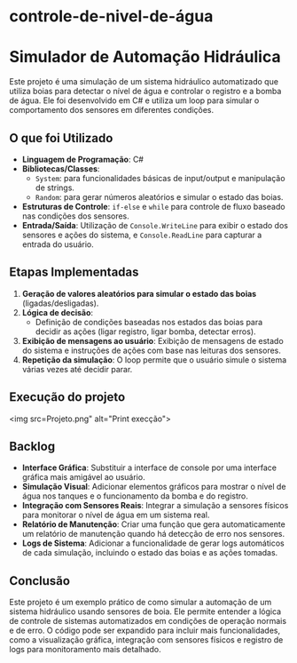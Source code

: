 # controle-de-nivel-de-água
# Simulador de Automação Hidráulica

Este projeto é uma simulação de um sistema hidráulico automatizado que utiliza boias para detectar o nível de água e controlar o registro e a bomba de água. Ele foi desenvolvido em C# e utiliza um loop para simular o comportamento dos sensores em diferentes condições.

## O que foi Utilizado

- **Linguagem de Programação**: C#
- **Bibliotecas/Classes**:
  - `System`: para funcionalidades básicas de input/output e manipulação de strings.
  - `Random`: para gerar números aleatórios e simular o estado das boias.
- **Estruturas de Controle**: `if-else` e `while` para controle de fluxo baseado nas condições dos sensores.
- **Entrada/Saída**: Utilização de `Console.WriteLine` para exibir o estado dos sensores e ações do sistema, e `Console.ReadLine` para capturar a entrada do usuário.

## Etapas Implementadas

1. **Geração de valores aleatórios para simular o estado das boias** (ligadas/desligadas).
2. **Lógica de decisão**:
   - Definição de condições baseadas nos estados das boias para decidir as ações (ligar registro, ligar bomba, detectar erros).
3. **Exibição de mensagens ao usuário**: Exibição de mensagens de estado do sistema e instruções de ações com base nas leituras dos sensores.
4. **Repetição da simulação**: O loop permite que o usuário simule o sistema várias vezes até decidir parar.
## Execução do projeto
<img src=Projeto.png" alt="Print execção">

## Backlog

- **Interface Gráfica**: Substituir a interface de console por uma interface gráfica mais amigável ao usuário.
- **Simulação Visual**: Adicionar elementos gráficos para mostrar o nível de água nos tanques e o funcionamento da bomba e do registro.
- **Integração com Sensores Reais**: Integrar a simulação a sensores físicos para monitorar o nível de água em um sistema real.
- **Relatório de Manutenção**: Criar uma função que gera automaticamente um relatório de manutenção quando há detecção de erro nos sensores.
- **Logs de Sistema**: Adicionar a funcionalidade de gerar logs automáticos de cada simulação, incluindo o estado das boias e as ações tomadas.

## Conclusão

Este projeto é um exemplo prático de como simular a automação de um sistema hidráulico usando sensores de boia. Ele permite entender a lógica de controle de sistemas automatizados em condições de operação normais e de erro. O código pode ser expandido para incluir mais funcionalidades, como a visualização gráfica, integração com sensores físicos e registro de logs para monitoramento mais detalhado.
